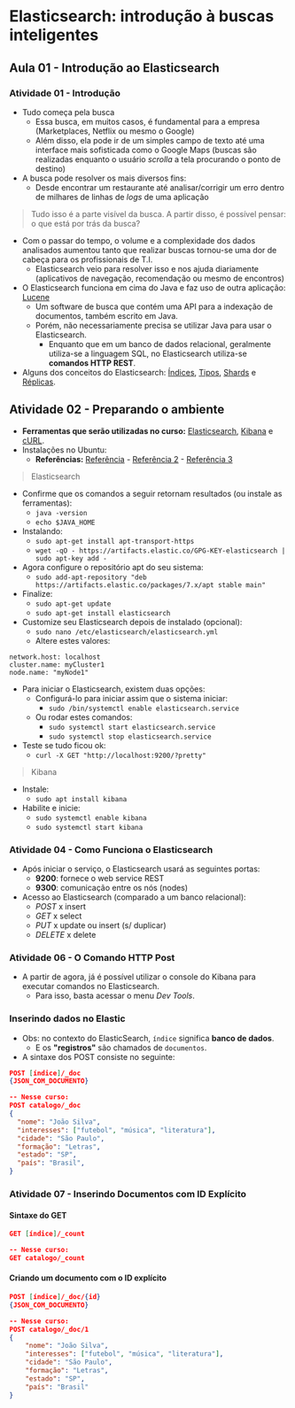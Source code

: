 # Elasticsearch: introdução à buscas inteligentes

## Aula 01 - Introdução ao Elasticsearch

### Atividade 01 - Introdução

- Tudo começa pela busca
  - Essa busca, em muitos casos, é fundamental para a empresa (Marketplaces, Netflix ou mesmo o Google)
  - Além disso, ela pode ir de um simples campo de texto até uma interface mais sofisticada como o Google Maps (buscas são realizadas enquanto o usuário *scrolla* a tela procurando o ponto de destino)
- A busca pode resolver os mais diversos fins:
  - Desde encontrar um restaurante até analisar/corrigir um erro dentro de milhares de linhas de *logs* de uma aplicação

> Tudo isso é a parte visível da busca. A partir disso, é possível pensar: o que está por trás da busca?

- Com o passar do tempo, o volume e a complexidade dos dados analisados aumentou tanto que realizar buscas tornou-se uma dor de cabeça para os profissionais de T.I.
  - Elasticsearch veio para resolver isso e nos ajuda diariamente (aplicativos de navegação, recomendação ou mesmo de encontros)
- O Elasticsearch funciona em cima do Java e faz uso de outra aplicação: [Lucene](https://lucene.apache.org/)
  - Um software de busca que contém uma API para a indexação de documentos, também escrito em Java.
  - Porém, não necessariamente precisa se utilizar Java para usar o Elasticsearch. 
    - Enquanto que em um banco de dados relacional, geralmente utiliza-se a linguagem SQL, no Elasticsearch utiliza-se **comandos HTTP REST**.
- Alguns dos conceitos do Elasticsearch: [Índices](https://www.elastic.co/pt/blog/what-is-an-elasticsearch-index), [Tipos](https://logz.io/blog/elasticsearch-mapping/), [Shards](https://forum.casadocodigo.com.br/t/elasticsearch-o-que-sao-shards/173) e [Réplicas](https://codingexplained.com/coding/elasticsearch/understanding-replication-in-elasticsearch).

## Atividade 02 - Preparando o ambiente

- **Ferramentas que serão utilizadas no curso:** [Elasticsearch](https://www.elastic.co/pt/), [Kibana](https://www.elastic.co/pt/kibana) e [cURL](https://curl.haxx.se/).
- Instalações no Ubuntu:
  - **Referências:** [Referência](https://tecadmin.net/setup-elasticsearch-on-ubuntu/) - [Referência 2](https://www.digitalocean.com/community/tutorials/como-instalar-elasticsearch-logstash-e-kibana-elastic-stack-no-ubuntu-18-04-pt) - [Referência 3](https://linuxize.com/post/how-to-install-elasticsearch-on-ubuntu-18-04/)

> Elasticsearch 

- Confirme que os comandos a seguir retornam resultados (ou instale as ferramentas):
  - `java -version`
  - `echo $JAVA_HOME`
- Instalando:
  - `sudo apt-get install apt-transport-https`
  - `wget -qO - https://artifacts.elastic.co/GPG-KEY-elasticsearch | sudo apt-key add -`
- Agora configure o repositório apt do seu sistema:
  - `sudo add-apt-repository "deb https://artifacts.elastic.co/packages/7.x/apt stable main"`
- Finalize:
  - `sudo apt-get update`
  - `sudo apt-get install elasticsearch`
- Customize seu Elasticsearch depois de instalado (opcional):
  - `sudo nano /etc/elasticsearch/elasticsearch.yml`
  - Altere estes valores:

```plain
network.host: localhost
cluster.name: myCluster1
node.name: "myNode1"
```

- Para iniciar o Elasticsearch, existem duas opções:
  - Configurá-lo para iniciar assim que o sistema iniciar:
    - `sudo /bin/systemctl enable elasticsearch.service`
  - Ou rodar estes comandos:
    - `sudo systemctl start elasticsearch.service`
    - `sudo systemctl stop elasticsearch.service`
- Teste se tudo ficou ok:
  - `curl -X GET "http://localhost:9200/?pretty"`


> Kibana

- Instale:
  - `sudo apt install kibana`
- Habilite e inicie:
  - `sudo systemctl enable kibana`
  - `sudo systemctl start kibana`

### Atividade 04 - Como Funciona o Elasticsearch

- Após iniciar o serviço, o Elasticsearch usará as seguintes portas:
  - **9200**: fornece o web service REST
  - **9300**: comunicação entre os nós (nodes)
- Acesso ao Elasticsearch (comparado a um banco relacional):
  - *POST* x insert
  - *GET* x select
  - *PUT* x update ou insert (s/ duplicar)
  - *DELETE* x delete

### Atividade 06 -  O Comando HTTP Post

- A partir de agora, já é possível utilizar o console do Kibana para executar comandos no Elasticsearch.
  - Para isso, basta acessar o menu *Dev Tools*.

### Inserindo dados no Elastic

- Obs: no contexto do ElasticSearch, `índice` significa **banco de dados**.
  - E os **"registros"** são chamados de `documentos`.
- A sintaxe dos POST consiste no seguinte:

```json
POST [índice]/_doc
{JSON_COM_DOCUMENTO}

-- Nesse curso:
POST catalogo/_doc
{
  "nome": "João Silva",
  "interesses": ["futebol", "música", "literatura"],
  "cidade": "São Paulo",
  "formação": "Letras",
  "estado": "SP",
  "país": "Brasil",
}
```

### Atividade 07 - Inserindo Documentos com ID Explícito

#### Sintaxe do GET

```json
GET [índice]/_count

-- Nesse curso:
GET catalogo/_count
```

#### Criando um documento com o ID explícito

```json
POST [índice]/_doc/{id}
{JSON_COM_DOCUMENTO}

-- Nesse curso:
POST catalogo/_doc/1
{
    "nome": "João Silva",
    "interesses": ["futebol", "música", "literatura"],
    "cidade": "São Paulo",
    "formação": "Letras",
    "estado": "SP",
    "país": "Brasil"
}
```